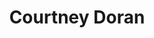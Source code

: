 ---
type: "member"
type: "team"
title: "Courtney Doran"
publish_name: "Courtney Doran"
bg_image: ""
photo: ""
lab_position: "Undergrad Student"
lab_group: "Alumni"
status: "alumni"

---